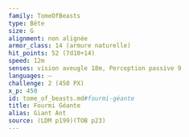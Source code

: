 ```yaml
---
family: TomeOfBeasts
type: Bête
size: G
alignment: non alignée
armor_class: 14 (armure naturelle)
hit_points: 52 (7d10+14)
speed: 12m
senses: vision aveugle 18m, Perception passive 9
languages: —
challenge: 2 (450 PX)
x_p: 450
id: tome_of_beasts.md#fourmi-géante
title: Fourmi Géante
alias: Giant Ant
source: (LDM p199)(TOB p23)
---
```


